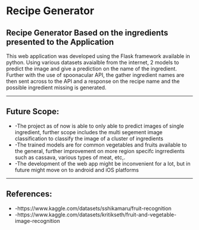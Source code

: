 <h1>Recipe Generator</h1>
<h2>Recipe Generator Based on the ingredients presented to the Application</h2>
This web application was developed using the Flask framework available in python. Using various datasets avaialble from the internet, 2 models to predict the image and give a prediction on the name of the ingredient.
Further with the use of spoonacular API, the gather ingredient names are then sent across to the API and a response on the recipe name and the possible ingredient missing is generated.
<hr>
<h2>Future Scope:</h2>
<ul>
  <li>-The project as of now is able to only able to predict images of single ingredient, further scope includes the multi segement image classification to classify the image of a cluster of ingredients</li>
  <li>-The trained models are for common vegetables and fruits available to the general, further improvement on more region specifc ingrredients such as cassava, various types of meat, etc,.</li>
  <li>-The development of the web app might be inconvenient for a lot, but in future might move on to android and iOS platforms</li>
</ul>
<hr>
<h2>References:</h2>
<ul>
  <li>-https://www.kaggle.com/datasets/sshikamaru/fruit-recognition</li>
  <li>-https://www.kaggle.com/datasets/kritikseth/fruit-and-vegetable-image-recognition</li>
</ul>
